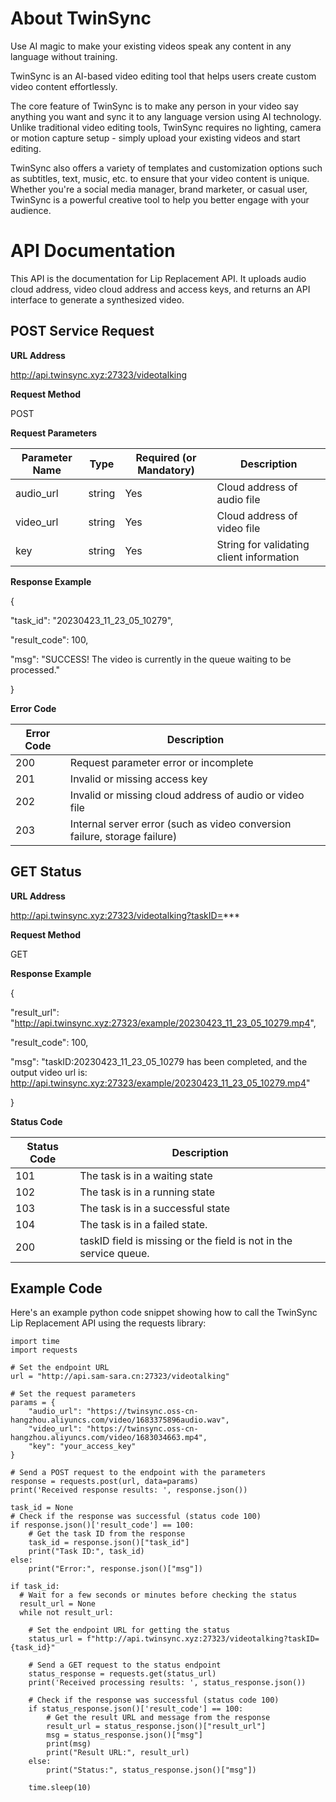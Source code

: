 # **About TwinSync**

Use AI magic to make your existing videos speak any content in any language without training.

TwinSync is an AI-based video editing tool that helps users create custom video content effortlessly.

The core feature of TwinSync is to make any person in your video say anything you want and sync it to any language version using AI technology. Unlike traditional video editing tools, TwinSync requires no lighting, camera or motion capture setup - simply upload your existing videos and start editing.

TwinSync also offers a variety of templates and customization options such as subtitles, text, music, etc. to ensure that your video content is unique. Whether you're a social media manager, brand marketer, or casual user, TwinSync is a powerful creative tool to help you better engage with your audience.

# **API Documentation**

This API is the documentation for Lip Replacement API. It uploads audio cloud address, video cloud address and access keys, and returns an API interface to generate a synthesized video.

## **POST Service Request**

**URL Address**

http://api.twinsync.xyz:27323/videotalking

**Request Method**

POST

**Request Parameters**

| **Parameter Name** | **Type** | **Required (or Mandatory)** | **Description** |
| --- | --- | --- | --- |
| audio\_url | string | Yes | Cloud address of audio file |
| video\_url | string | Yes | Cloud address of video file |
| key | string | Yes | String for validating client information |

**Response Example**

{

"task_id": "20230423_11_23_05_10279",

"result_code": 100,

"msg": "SUCCESS! The video is currently in the queue waiting to be processed."

}

**Error Code**

| **Error Code** | **Description** |
| --- | --- |
| 200 | Request parameter error or incomplete |
| 201 | Invalid or missing access key |
| 202 | Invalid or missing cloud address of audio or video file |
| 203 | Internal server error (such as video conversion failure, storage failure) |

## **GET Status**

**URL Address**

http://api.twinsync.xyz:27323/videotalking?taskID=***

**Request Method**

GET

**Response Example**

{

"result_url": "http://api.twinsync.xyz:27323/example/20230423_11_23_05_10279.mp4",

"result_code": 100,

"msg": "taskID:20230423_11_23_05_10279 has been completed, and the output video url is: http://api.twinsync.xyz:27323/example/20230423_11_23_05_10279.mp4"

}

**Status Code**

| **Status Code** | **Description** |
| --- | --- |
| 101 | The task is in a waiting state |
| 102 | The task is in a running state |
| 103 | The task is in a successful state |
| 104 | The task is in a failed state. |
| 200 | taskID field is missing or the field is not in the service queue. |


## **Example Code**

Here's an example python code snippet showing how to call the TwinSync Lip Replacement API using the requests library:
    
    import time
    import requests

    # Set the endpoint URL
    url = "http://api.sam-sara.cn:27323/videotalking"

    # Set the request parameters
    params = {
        "audio_url": "https://twinsync.oss-cn-hangzhou.aliyuncs.com/video/1683375896audio.wav",
        "video_url": "https://twinsync.oss-cn-hangzhou.aliyuncs.com/video/1683034663.mp4",
        "key": "your_access_key"
    }

    # Send a POST request to the endpoint with the parameters
    response = requests.post(url, data=params)
    print('Received response results: ', response.json())

    task_id = None
    # Check if the response was successful (status code 100)
    if response.json()['result_code'] == 100:
        # Get the task ID from the response
        task_id = response.json()["task_id"]
        print("Task ID:", task_id)
    else:
        print("Error:", response.json()["msg"])

    if task_id:
      # Wait for a few seconds or minutes before checking the status
      result_url = None
      while not result_url:

        # Set the endpoint URL for getting the status
        status_url = f"http://api.twinsync.xyz:27323/videotalking?taskID={task_id}"

        # Send a GET request to the status endpoint
        status_response = requests.get(status_url)
        print('Received processing results: ', status_response.json())

        # Check if the response was successful (status code 100)
        if status_response.json()['result_code'] == 100:
            # Get the result URL and message from the response
            result_url = status_response.json()["result_url"]
            msg = status_response.json()["msg"]
            print(msg)
            print("Result URL:", result_url)
        else:
            print("Status:", status_response.json()["msg"])

        time.sleep(10)


